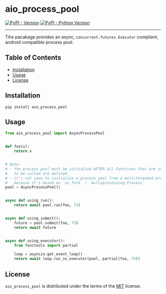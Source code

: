 # aio_process_pool

[![PyPI - Version](https://img.shields.io/pypi/v/aio_process_pool.svg)](https://pypi.org/project/aio_process_pool)
[![PyPI - Python Version](https://img.shields.io/pypi/pyversions/aio_process_pool.svg)](https://pypi.org/project/aio_process_pool)

-----

Tihs pacakage provides an async, `concurrent.futures.Executor` compliant, android compatible process pool.

## Table of Contents

- [Installation](#installation)
- [Usage](#usage)
- [License](#license)

## Installation

```console
pip install aio_process_pool
```

## Usage

```python
from aio_process_pool import AsyncProcessPool


def foo(x):
    return x


# Note:
# - the process pool must be initialize AFTER all functions that are supposed
#   to be called are defined
# - it's not save to initialize a process pool from a multithreaded process
#   because it's based on `os.fork` / `multiprocessing.Process`
pool = AsyncProcessPool()


async def using_run():
    return await pool.run(foo, 72)


async def using_submit():
    future = pool.submit(foo, 73)
    return await future


async def using_executor():
    from functools import partial

    loop = asyncio.get_event_loop()
    return await loop.run_in_executor(pool, partial(foo, 74))
```

## License

`aio_process_pool` is distributed under the terms of the [MIT](https://spdx.org/licenses/MIT.html) license.
